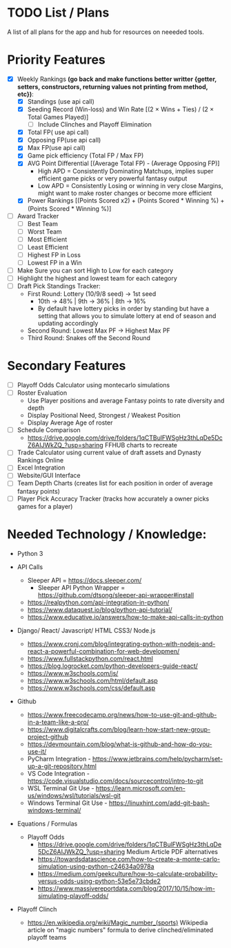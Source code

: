# TODO List / Plans
A list of all plans for the app and hub for resources on neeeded tools.

# Priority Features
- [x] Weekly Rankings **(go back and make functions better writter {getter, setters, constructors, returning values not printing from method, etc})**:
  - [x] Standings (use api call)
  - [x] Seeding Record (Win-loss) and Win Rate [(2 × Wins + Ties) / (2 × Total Games Played)]
    - [ ] Include Clinches and Playoff Elimination
  - [x] Total FP( use api call)
  - [x] Opposing FP(use api call)
  - [x] Max FP(use api call) 
  - [x] Game pick efficiency (Total FP / Max FP)
  - [x] AVG Point Differential [(Average Total FP) - (Average Opposing FP)] 
    - High APD = Consistently Dominating Matchups, implies super efficient game picks or very powerful fantasy output
    - Low APD = Consistently Losing or winning in very close Margins, might want to make roster changes or become more efficient
  - [x] Power Rankings [(Points Scored x2) + (Points Scored \* Winning %) + (Points Scored \* Winning %)]
- [ ] Award Tracker
  - [ ] Best Team
  - [ ] Worst Team
  - [ ] Most Efficient
  - [ ] Least Efficient
  - [ ] Highest FP in Loss
  - [ ] Lowest FP in a Win
- [ ]  Make Sure you can sort High to Low for each category
- [ ] Highlight the highest and lowest team for each category
- [ ] Draft Pick Standings Tracker: 
  - First Round: Lottery (10/9/8 seed) → 1st seed
    - 10th → 48% | 9th → 36% | 8th → 16%
    - By default have lottery picks in order by standing but have a setting that allows you to simulate lottery at end of season and updating accordingly
  - Second Round: Lowest Max PF → Highest Max PF
  - Third Round: Snakes off the Second Round

# Secondary Features
- [ ] Playoff Odds Calculator using montecarlo simulations
- [ ] Roster Evaluation
  - Use Player positions and average Fantasy points to rate diversity and depth
  - Display Positional Need, Strongest / Weakest Position
  - Display Average Age of roster
- [ ] Schedule Comparison 
  - <https://drive.google.com/drive/folders/1qCTBulFWSgHz3thLqDe5DcZ6AIJWkZQ_?usp=sharing> FFHUB charts to recreate
- [ ] Trade Calculator using current value of draft assets and Dynasty Rankings Online
- [ ] Excel Integration
- [ ] Website/GUI Interface
- [ ] Team Depth Charts (creates list for each position in order of average fantasy points)
- [ ] Player Pick Accuracy Tracker (tracks how accurately a owner picks games for a player)

# Needed Technology / Knowledge:
- Python 3
- API Calls 
  - Sleeper API = <https://docs.sleeper.com/>
    - Sleeper API Python Wrapper = <https://github.com/dtsong/sleeper-api-wrapper#install>
  - <https://realpython.com/api-integration-in-python/> 
  - <https://www.dataquest.io/blog/python-api-tutorial/>
  - <https://www.educative.io/answers/how-to-make-api-calls-in-python>

- Django/ React/ Javascript/ HTML CSS3/ Node.js
  - https://www.cronj.com/blog/integrating-python-with-nodejs-and-react-a-powerful-combination-for-web-developmen/
  - <https://www.fullstackpython.com/react.html>
  - <https://blog.logrocket.com/python-developers-guide-react/>
  - <https://www.w3schools.com/js/>
  - <https://www.w3schools.com/html/default.asp>
  - <https://www.w3schools.com/css/default.asp>

- Github
  - <https://www.freecodecamp.org/news/how-to-use-git-and-github-in-a-team-like-a-pro/>
  - <https://www.digitalcrafts.com/blog/learn-how-start-new-group-project-github>
  - <https://devmountain.com/blog/what-is-github-and-how-do-you-use-it/>
  - PyCharm Integration -  <https://www.jetbrains.com/help/pycharm/set-up-a-git-repository.html>
  - VS Code Integration - <https://code.visualstudio.com/docs/sourcecontrol/intro-to-git>
  - WSL Terminal Git Use - <https://learn.microsoft.com/en-us/windows/wsl/tutorials/wsl-git>
  - Windows Terminal Git Use - <https://linuxhint.com/add-git-bash-windows-terminal/>

- Equations / Formulas
  - Playoff Odds 
    - <https://drive.google.com/drive/folders/1qCTBulFWSgHz3thLqDe5DcZ6AIJWkZQ_?usp=sharing> Medium Article PDF alternatives
    - <https://towardsdatascience.com/how-to-create-a-monte-carlo-simulation-using-python-c24634a0978a>
    - <https://medium.com/geekculture/how-to-calculate-probability-versus-odds-using-python-53e5e73cbde2>
    - <https://www.massivereportdata.com/blog/2017/10/15/how-im-simulating-playoff-odds/>
- Playoff Clinch
  - <https://en.wikipedia.org/wiki/Magic_number_(sports)> Wikipedia article on "magic numbers" formula to derive clinched/eliminated playoff teams

